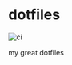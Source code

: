 # dotfiles
![ci](https://github.com/ya0201/dotfiles/actions/workflows/ci.yaml/badge.svg)  

my great dotfiles
